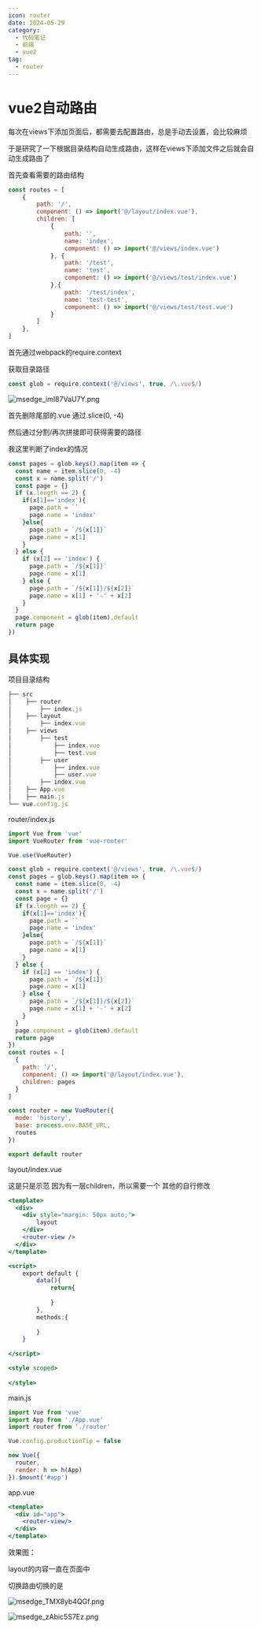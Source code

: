 ```yaml
---
icon: router
date: 2024-05-29
category:
  - 代码笔记
  - 前端
  - vue2
tag:
  - router
---
```

# vue2自动路由

每次在views下添加页面后，都需要去配置路由，总是手动去设置，会比较麻烦

于是研究了一下根据目录结构自动生成路由，这样在views下添加文件之后就会自动生成路由了

首先查看需要的路由结构

```jsx
const routes = [
    {
        path: '/',
        component: () => import('@/layout/index.vue'),
        children: [
            {
                path: '',
                name: 'index',
                component: () => import('@/views/index.vue')
            }, {
                path: '/test',
                name: 'test',
                component: () => import('@/views/test/index.vue')
            },{
                path: '/test/index',
                name: 'test-test',
                component: () => import('@/views/test/test.vue')
            }
        ]
    },
]
```

首先通过webpack的require.context

获取目录路径

```jsx
const glob = require.context('@/views', true, /\.vue$/)
```

![msedge_imI87VaU7Y.png](/assets/images/code/front/vue2/autoRouter/msedge_imI87VaU7Y.png)

首先删除尾部的.vue 通过.slice(0, -4)

然后通过分割/再次拼接即可获得需要的路径

我这里判断了index的情况

```jsx
const pages = glob.keys().map(item => {
  const name = item.slice(0, -4)
  const x = name.split('/')
  const page = {}
  if (x.length == 2) {
    if(x[1]=='index'){
      page.path = ``
      page.name = 'index'
    }else{
      page.path = `/${x[1]}`
      page.name = x[1]
    }
  } else {
    if (x[2] == 'index') {
      page.path = `/${x[1]}`
      page.name = x[1]
    } else {
      page.path = `/${x[1]}/${x[2]}`
      page.name = x[1] + '-' + x[2]
    }
  }
  page.component = glob(item).default
  return page
})
```

## 具体实现

项目目录结构

```jsx
├── src
│    ├── router
│        ├── index.js
│    ├── layout
│        ├── index.vue
│    ├── views
│        ├── test
│            ├── index.vue
│            ├── test.vue
│        ├── user
│            ├── index.vue
│            ├── user.vue
│        ├── index.vue
│    ├── App.vue
│    ├── main.js
└── vue.config.js
```

router/index.js

```jsx
import Vue from 'vue'
import VueRouter from 'vue-router'

Vue.use(VueRouter)

const glob = require.context('@/views', true, /\.vue$/)
const pages = glob.keys().map(item => {
  const name = item.slice(0, -4)
  const x = name.split('/')
  const page = {}
  if (x.length == 2) {
    if(x[1]=='index'){
      page.path = ``
      page.name = 'index'
    }else{
      page.path = `/${x[1]}`
      page.name = x[1]
    }
  } else {
    if (x[2] == 'index') {
      page.path = `/${x[1]}`
      page.name = x[1]
    } else {
      page.path = `/${x[1]}/${x[2]}`
      page.name = x[1] + '-' + x[2]
    }
  }
  page.component = glob(item).default
  return page
})
const routes = [
  {
    path: '/',
    component: () => import('@/layout/index.vue'),
    children: pages
  }
]

const router = new VueRouter({
  mode: 'history',
  base: process.env.BASE_URL,
  routes
})

export default router
```

layout/index.vue

这是只是示范 因为有一层children，所以需要一个<router-view /> 其他的自行修改

```jsx
<template>
  <div>
    <div style="margin: 50px auto;">
        layout
    </div>
    <router-view />
  </div>
</template>

<script>
    export default {
        data(){
            return{
                
            }
        },
        methods:{
            
        }
    }
  
</script>

<style scoped>
  
</style>
```

main.js

```jsx
import Vue from 'vue'
import App from './App.vue'
import router from './router'

Vue.config.productionTip = false

new Vue({
  router,
  render: h => h(App)
}).$mount('#app')

```

app.vue

```jsx
<template>
  <div id="app">
    <router-view/>
  </div>
</template>
```

效果图：

layout的内容一直在页面中

切换路由切换的是<router-view />

![msedge_TMX8yb4QGf.png](/assets/images/code/front/vue2/autoRouter/msedge_TMX8yb4QGf.png)

![msedge_zAbic5S7Ez.png](/assets/images/code/front/vue2/autoRouter/msedge_zAbic5S7Ez.png)